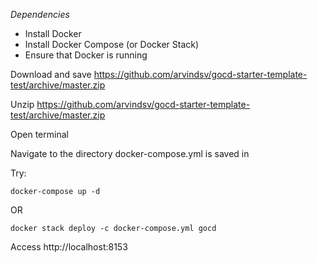 *Dependencies*

* Install Docker 
* Install Docker Compose (or Docker Stack)
* Ensure that Docker is running 

Download and save https://github.com/arvindsv/gocd-starter-template-test/archive/master.zip

Unzip https://github.com/arvindsv/gocd-starter-template-test/archive/master.zip

Open terminal

Navigate to the directory docker-compose.yml is saved in

Try:

```
docker-compose up -d
```

OR

```
docker stack deploy -c docker-compose.yml gocd
```

Access http://localhost:8153
